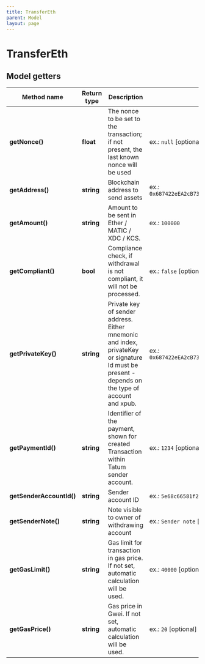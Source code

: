 ```yaml
---
title: TransferEth
parent: Model
layout: page
---
```


# TransferEth

## Model getters

Method name | Return type | Description | Notes
------------ | ------------- | ------------- | -------------
**getNonce()** | **float** | The nonce to be set to the transaction; if not present, the last known nonce will be used | ex.: `null` [optional]
**getAddress()** | **string** | Blockchain address to send assets | ex.: `0x687422eEA2cB73B5d3e242bA5456b782919AFc85`
**getAmount()** | **string** | Amount to be sent in Ether / MATIC / XDC / KCS. | ex.: `100000`
**getCompliant()** | **bool** | Compliance check, if withdrawal is not compliant, it will not be processed. | ex.: `false` [optional]
**getPrivateKey()** | **string** | Private key of sender address. Either mnemonic and index, privateKey or signature Id must be present - depends on the type of account and xpub. | ex.: `0x687422eEA2cB73B5d3e242bA5456b782919AFc85`
**getPaymentId()** | **string** | Identifier of the payment, shown for created Transaction within Tatum sender account. | ex.: `1234` [optional]
**getSenderAccountId()** | **string** | Sender account ID | ex.: `5e68c66581f2ee32bc354087`
**getSenderNote()** | **string** | Note visible to owner of withdrawing account | ex.: `Sender note` [optional]
**getGasLimit()** | **string** | Gas limit for transaction in gas price. If not set, automatic calculation will be used. | ex.: `40000` [optional]
**getGasPrice()** | **string** | Gas price in Gwei. If not set, automatic calculation will be used. | ex.: `20` [optional]

